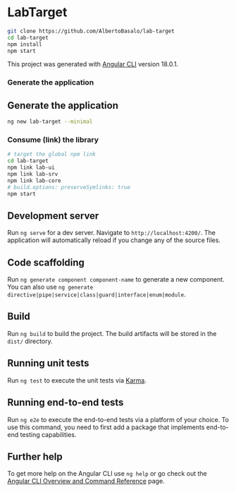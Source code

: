 # LabTarget

```bash
git clone https://github.com/AlbertoBasalo/lab-target
cd lab-target
npm install
npm start
```

This project was generated with [Angular CLI](https://github.com/angular/angular-cli) version 18.0.1.

### Generate the application

## Generate the application

```bash
ng new lab-target --minimal
```

### Consume (link) the library

```bash
# target the global npm link
cd lab-target
npm link lab-ui
npm link lab-srv
npm link lab-core
# build.options: preserveSymlinks: true
npm start
```

## Development server

Run `ng serve` for a dev server. Navigate to `http://localhost:4200/`. The application will automatically reload if you change any of the source files.

## Code scaffolding

Run `ng generate component component-name` to generate a new component. You can also use `ng generate directive|pipe|service|class|guard|interface|enum|module`.

## Build

Run `ng build` to build the project. The build artifacts will be stored in the `dist/` directory.

## Running unit tests

Run `ng test` to execute the unit tests via [Karma](https://karma-runner.github.io).

## Running end-to-end tests

Run `ng e2e` to execute the end-to-end tests via a platform of your choice. To use this command, you need to first add a package that implements end-to-end testing capabilities.

## Further help

To get more help on the Angular CLI use `ng help` or go check out the [Angular CLI Overview and Command Reference](https://angular.dev/tools/cli) page.

```

```

